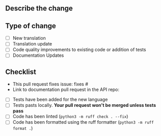 ## Describe the change

## Type of change

- [ ] New translation
- [ ] Translation update
- [ ] Code quality improvements to existing code or addition of tests
- [ ] Documentation Updates

## Checklist

- This pull request fixes issue: fixes #
- Link to documentation pull request in the API repo:
- [ ] Tests have been added for the new language
- [ ] Tests pasts locally. **Your pull request won't be merged unless tests pass**
- [ ] Code has been linted (`python3 -m ruff check . --fix`)
- [ ] Code has been formatted using the ruff formatter (`python3 -m ruff format .`)
